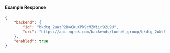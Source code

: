 <!-- Code generated for API Clients. DO NOT EDIT. -->

#### Example Response

```json
{
	"backend": {
		"id": "bkdtg_2uWzP2B4CKuXPk9cMZWiir92L9U",
		"uri": "https://api.ngrok.com/backends/tunnel_group/bkdtg_2uWzP2B4CKuXPk9cMZWiir92L9U"
	},
	"enabled": true
}
```
